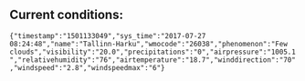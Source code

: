 ## Current conditions: 
 ``` {"timestamp":"1501133049","sys_time":"2017-07-27 08:24:48","name":"Tallinn-Harku","wmocode":"26038","phenomenon":"Few clouds","visibility":"20.0","precipitations":"0","airpressure":"1005.1","relativehumidity":"76","airtemperature":"18.7","winddirection":"70","windspeed":"2.8","windspeedmax":"6"} ```
